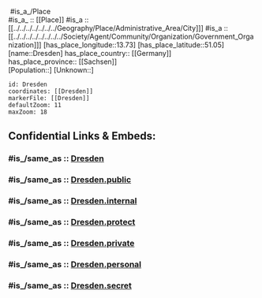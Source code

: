 ﻿---
archives_at:
- '[[_Standards/WikiData/WD~Stadtarchiv_Dresden,2326541]]'
area: 328.48
award_received:
- '[[_Standards/WikiData/WD~Schleudersachse,2239404]]'
BHCL_UUID:
- 64a02269-cdc8-4a7f-9b4d-283aaec0d5df
- 14355fda-a90a-4868-b1a9-2d8b1d5e05fa
- bb4592bf-34b5-4c0a-ad12-acb369c8a746
capital_of: '[[_Standards/WikiData/WD~Saxony,1202]]'
coat_of_arms: '[[_Standards/WikiData/WD~coat_of_arms_of_Dresden,731539]]'
coat_of_arms_image: "http://commons.wikimedia.org/wiki/Special:FilePath/Dresden%20Stadtwappen.svg"
Commons_category: Dresden
Commons_gallery: Dresden
confidential: public
contains_the_administrative_territorial_entity:
- '[[_Standards/WikiData/WD~Q383184,383184]]'
- '[[_Standards/WikiData/WD~Cotta,383195]]'
- '[[_Standards/WikiData/WD~Q383208,383208]]'
- '[[_Standards/WikiData/WD~Q383219,383219]]'
- '[[_Standards/WikiData/WD~Q383231,383231]]'
- '[[_Standards/WikiData/WD~Dresden-Neustadt,383245]]'
- '[[_Standards/WikiData/WD~Dresden-Pieschen,383255]]'
- '[[_Standards/WikiData/WD~Stadtbezirk_Plauen,383270]]'
- '[[_Standards/WikiData/WD~Dresden-Prohlis,383282]]'
- '[[_Standards/WikiData/WD~Cossebaude,1136240]]'
- '[[_Standards/WikiData/WD~Q1432052,1432052]]'
- '[[_Standards/WikiData/WD~Gompitz_(locality),1536933]]'
- '[[_Standards/WikiData/WD~Oberwartha,1674903]]'
- '[[_Standards/WikiData/WD~Langebrück,1804939]]'
- '[[_Standards/WikiData/WD~Schönborn,2258794]]'
- '[[_Standards/WikiData/WD~Weixdorf,2556716]]'
- '[[_Standards/WikiData/WD~Altstadt,8885]]'
- '[[_Standards/WikiData/WD~Schönfeld-Weißig,8891]]'
- '[[_Standards/WikiData/WD~Altfranken,8888]]'
coordinate_location: "Point(13.74 51.05)"
country: '[[_Standards/WikiData/WD~Germany,183]]'
demonym:
- Dresdenerin
- Dresdenerinnen
- Dresdnerin
- Dresdnerinnen
- Drježdźanjan
- Drježdźanjanka
- drezdai
- Dresdener
- Dresdner
described_by_source:
- '[[_Standards/WikiData/WD~Catholic_Encyclopedia,302556]]'
- '[[_Standards/WikiData/WD~Brockhaus_and_Efron_Encyclopedic_Dictionary,602358]]'
- '[[_Standards/WikiData/WD~Encyclopædia_Britannica_11th_edition,867541]]'
- '[[_Standards/WikiData/WD~Great_Complete_Encyclopedia_of_All_Sciences_and_Arts,1547546]]'
- '[[_Standards/WikiData/WD~The_Nuttall_Encyclopædia,3181656]]'
- '[[_Standards/WikiData/WD~Sytin_Military_Encyclopedia,4114391]]'
- '[[_Standards/WikiData/WD~Jewish_Encyclopedia_of_Brockhaus_and_Efron,4173137]]'
- '[[_Standards/WikiData/WD~1922_Encyclopædia_Britannica,15987490]]'
- "[[_Standards/WikiData/WD~The_New_Student's_Reference_Work,16082057]]"
- "[[_Standards/WikiData/WD~Collier's_New_Encyclopedia,_1921,19047539]]"
- '[[_Standards/WikiData/WD~Small_Brockhaus_and_Efron_Encyclopedic_Dictionary,19180675]]'
- '[[_Standards/WikiData/WD~Meyers_Konversations-Lexikon,_4th_edition_(1885_1890),19219752]]'
- '[[_Standards/WikiData/WD~Topographia_Superioris_Saxoniae,19230701]]'
- '[[_Standards/WikiData/WD~Meyer_s_Universum,_Vierter_Band,129249812]]'
Dewey_Decimal_Classification:
- 2--432142
different_from:
- '[[_Standards/WikiData/WD~Dresden,250167]]'
- '[[_Standards/WikiData/WD~Drezno,5307369]]'
economy_of_topic: '[[_Standards/WikiData/WD~economy_of_Dresden,5333666]]'
elevation_above_sea_level: 126
fileClass:
- GovernmentOrganization
- City
flag_image: "http://commons.wikimedia.org/wiki/Special:FilePath/Flag%20of%20Dresden.svg"
German_district_key: 14612
German_municipality_key: 14612000
GitHub_topic: dresden
grants: '[[_Standards/WikiData/WD~Dresden_resident_writer,1258578]]'
HASC: DE.SN.DE
has_id_wikidata: Q1731
has_time_started: 1206-01-01
head_of_government: '[[_Standards/WikiData/WD~Dirk_Hilbert,1227894]]'
highest_point: '[[_Standards/WikiData/WD~Triebenberg,2452825]]'
image: "http://commons.wikimedia.org/wiki/Special:FilePath/DD-canaletto-blick.jpg"
Image_Archive_Herder_Institute: Q1731
inception: 1206-01-01
Instagram_username: visit.dresden
instance_of:
- '[[_Standards/WikiData/WD~major_regional_center,253030]]'
- '[[_Standards/WikiData/WD~big_city,1549591]]'
- '[[_Standards/WikiData/WD~urban_municipality_in_Germany,42744322]]'
- '[[_Standards/WikiData/WD~urban_district_in_Saxony,61708099]]'
isDeleted: false
ISNI:
- 0000000110164613
legislative_body: '[[_Standards/WikiData/WD~Dresden_City_Council,5123134]]'
licence_plate_code: DD
list_of_monuments: '[[_Standards/WikiData/WD~list_of_heritage_sites_in_Dresden,1842110]]'
local_dialing_code:
- 351
- 35201
located_in_on_physical_feature:
- '[[_Standards/WikiData/WD~Dresden_Basin,314741]]'
- '[[_Standards/WikiData/WD~conurbation_Dresden,805366]]'
- '[[_Standards/WikiData/WD~Euroregion_Elbe_Labe,824294]]'
located_in_or_next_to_body_of_water:
- '[[_Standards/WikiData/WD~Prießnitz,546853]]'
- '[[_Standards/WikiData/WD~Lockwitzbach,1564654]]'
- '[[_Standards/WikiData/WD~Kaitzbach,1721806]]'
- '[[_Standards/WikiData/WD~Lausenbach,1808492]]'
- '[[_Standards/WikiData/WD~Elbe,1644]]'
- '[[_Standards/WikiData/WD~Weißeritz,20282]]'
located_in_the_administrative_territorial_entity: '[[_Standards/WikiData/WD~Saxony,1202]]'
located_in_time_zone:
- '[[_Standards/WikiData/WD~UTC+01_00,6655]]'
- '[[_Standards/WikiData/WD~UTC+02_00,6723]]'
- '[[_Standards/WikiData/WD~Central_European_Time,25989]]'
location:
- 51.05
- 13.73
location_map: "http://commons.wikimedia.org/wiki/Special:FilePath/Stadtteile%20in%20Dresden.svg"
locator_map_image: "http://commons.wikimedia.org/wiki/Special:FilePath/Saxony%20DD.svg"
lowest_point: '[[_Standards/WikiData/WD~Niederwartha,8964]]'
mapmarker: city
mapzoom:
- 7
- 12
Mastodon_instance_URL:
- "https://dresden.network"
member_of:
- '[[_Standards/WikiData/WD~International_Association_for_Sports_and_Leisure_Facilities,475646]]'
- '[[_Standards/WikiData/WD~Mayors_for_Peace,747279]]'
- '[[_Standards/WikiData/WD~Climate_Alliance,1768108]]'
- '[[_Standards/WikiData/WD~Kommunaler_Sozialverband_Sachsen,1780354]]'
- '[[_Standards/WikiData/WD~World_Tourism_Cities_Federation,67652870]]'
native_label: Dresden
nighttime_view: "http://commons.wikimedia.org/wiki/Special:FilePath/Dresden%20from%20Albertbr%C3%BCcke.jpg"
NUTS_code: DED21
official_name:
- Dresden
official_website: "https://www.dresden.de/"
OmegaWiki_Defined_Meaning: 1639226
open_data_portal: '[[_Standards/WikiData/WD~Dresden_Open_Data,97290050]]'
owner_of:
- '[[_Standards/WikiData/WD~Heinz-Steyer-Stadion,470392]]'
- '[[_Standards/WikiData/WD~Margon_Arena,1305139]]'
page_banner: "http://commons.wikimedia.org/wiki/Special:FilePath/Dresden%20Wikivoyage%20banner.png"
population: 566222
postal_code:
- 01067
- 01069
- 01159
- 01279
- 01307
- 01326
- 01097
- 01099
- 01127
- 01129
- 01309
pronunciation_audio: "http://commons.wikimedia.org/wiki/Special:FilePath/De-Dresden.oga"
Provenio_UUID: 97133263-c670-4c1c-92c1-94990d7cbdc1
RIA_Novosti_reference: 54680658
shares_border_with:
- '[[_Standards/WikiData/WD~Bautzen_District,571947]]'
- '[[_Standards/WikiData/WD~Gommern,1536876]]'
- '[[_Standards/WikiData/WD~Freital,5870]]'
- '[[_Standards/WikiData/WD~Meissen_District,6313]]'
- '[[_Standards/WikiData/WD~Sächsische_Schweiz-Osterzgebirge,6323]]'
- '[[_Standards/WikiData/WD~Bannewitz,6448]]'
- '[[_Standards/WikiData/WD~Dohna,6474]]'
- '[[_Standards/WikiData/WD~Dürrröhrsdorf-Dittersbach,6692]]'
- '[[_Standards/WikiData/WD~Heidenau,6715]]'
- '[[_Standards/WikiData/WD~Weißeritzkreis,20274]]'
short_name:
- DD
- D
social_media_followers: 16638
SpocWebEntityId: 29881
Stadtwiki_Dresden_article: Dresden
subreddit:
- dresden
tags:
- geo/City
Threads_username:
- landeshauptstadt_dresden
time_of_earliest_written_record: 1206-01-01
twinned_administrative_body:
- '[[_Standards/WikiData/WD~Silistra,182428]]'
- '[[_Standards/WikiData/WD~Skopje,384]]'
- '[[_Standards/WikiData/WD~Saint_Petersburg,656]]'
- '[[_Standards/WikiData/WD~Hamburg,1055]]'
- '[[_Standards/WikiData/WD~Wrocław,1799]]'
- '[[_Standards/WikiData/WD~Florence,2044]]'
- '[[_Standards/WikiData/WD~Brazzaville,3844]]'
- '[[_Standards/WikiData/WD~Hangzhou,4970]]'
- '[[_Standards/WikiData/WD~Coventry,6225]]'
- '[[_Standards/WikiData/WD~Strasbourg,6602]]'
- '[[_Standards/WikiData/WD~Ostrava,8385]]'
- '[[_Standards/WikiData/WD~Columbus,16567]]'
- '[[_Standards/WikiData/WD~Rotterdam,34370]]'
- '[[_Standards/WikiData/WD~Salzburg,34713]]'
type: City
UN_LOCODE: DEDRS
U_S_National_Archives_Identifier: 10044802
video: "http://commons.wikimedia.org/wiki/Special:FilePath/Google%20Timelapse-%20Dresden%2C%20Germany.webm"
WOEID: 645686
Wolfram_Language_entity_code: "Entity[\"City\", {\"Dresden\", \"Saxony\", \"Germany\"}]"
---

﻿
﻿#is_a_/Place  
#is_a_ :: [[Place]] 
#is_a ::[[../../../../../../../Geography/Place/Administrative_Area/City]]] 
#is_a ::[[../../../../../../../../Society/Agent/Community/Organization/Government_Organization]]] 
[has_place_longitude::13.73] 
[has_place_latitude::51.05] 
[name::Dresden] 
has_place_country:: [[Germany]]  
has_place_province:: [[Sachsen]]  
[Population::] 
[Unknown::] 


```leaflet
id: Dresden
coordinates: [[Dresden]] 
markerFile: [[Dresden]] 
defaultZoom: 11 
maxZoom: 18
```


## Confidential Links & Embeds: 

### #is_/same_as :: [Dresden](/_Standards/Earth/Continent/Europe/Europe~Central/Germany/Germany~East/Sachsen/counties~Sachsen/Dresden.md) 

### #is_/same_as :: [Dresden.public](/_public/Earth/Continent/Europe/Europe~Central/Germany/Germany~East/Sachsen/counties~Sachsen/Dresden.public.md) 

### #is_/same_as :: [Dresden.internal](/_internal/Earth/Continent/Europe/Europe~Central/Germany/Germany~East/Sachsen/counties~Sachsen/Dresden.internal.md) 

### #is_/same_as :: [Dresden.protect](/_protect/Earth/Continent/Europe/Europe~Central/Germany/Germany~East/Sachsen/counties~Sachsen/Dresden.protect.md) 

### #is_/same_as :: [Dresden.private](/_private/Earth/Continent/Europe/Europe~Central/Germany/Germany~East/Sachsen/counties~Sachsen/Dresden.private.md) 

### #is_/same_as :: [Dresden.personal](/_personal/Earth/Continent/Europe/Europe~Central/Germany/Germany~East/Sachsen/counties~Sachsen/Dresden.personal.md) 

### #is_/same_as :: [Dresden.secret](/_secret/Earth/Continent/Europe/Europe~Central/Germany/Germany~East/Sachsen/counties~Sachsen/Dresden.secret.md)

